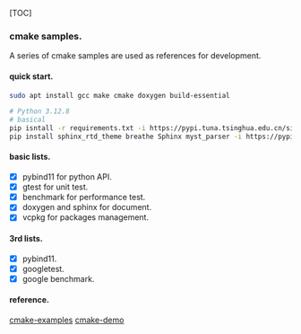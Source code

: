 [TOC]

### cmake samples.

A series of cmake samples are used as references for development.

#### quick start.

```sh
sudo apt install gcc make cmake doxygen build-essential

# Python 3.12.8
# basical
pip isntall -r requirements.txt -i https://pypi.tuna.tsinghua.edu.cn/simple
pip install sphinx_rtd_theme breathe Sphinx myst_parser -i https://pypi.tuna.tsinghua.edu.cn/simple
```

#### basic lists.

- [x] pybind11 for python API.
- [x] gtest for unit test.
- [x] benchmark for performance test.
- [x] doxygen and sphinx for document.
- [x] vcpkg for packages management.

#### 3rd lists.

- [x] pybind11.
- [x] googletest.
- [x] google benchmark.

#### reference.

[cmake-examples](https://github.com/ttroy50/cmake-examples.git)
[cmake-demo](https://github.com/wzpan/cmake-demo.git)